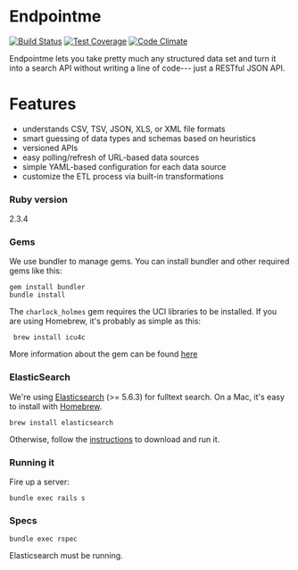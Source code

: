 Endpointme
==========

[![Build Status](https://travis-ci.org/GovWizely/endpointme.svg?branch=master)](https://travis-ci.org/GovWizely/endpointme/)
[![Test Coverage](https://codeclimate.com/github/GovWizely/endpointme/badges/coverage.svg)](https://codeclimate.com/github/GovWizely/endpointme)
[![Code Climate](https://codeclimate.com/github/GovWizely/endpointme/badges/gpa.svg)](https://codeclimate.com/github/GovWizely/endpointme)

Endpointme lets you take pretty much any structured data set and turn it into a search API without writing a line of code--- just a RESTful JSON API.

# Features

* understands CSV, TSV, JSON, XLS, or XML file formats
* smart guessing of data types and schemas based on heuristics
* versioned APIs
* easy polling/refresh of URL-based data sources
* simple YAML-based configuration for each data source
* customize the ETL process via built-in transformations


### Ruby version
2.3.4

### Gems

We use bundler to manage gems. You can install bundler and other required gems like this:

    gem install bundler
    bundle install
    
The `charlock_holmes` gem requires the UCI libraries to be installed. If you are using Homebrew, it's probably as simple as this:
     
     brew install icu4c

More information about the gem can be found [here](https://github.com/brianmario/charlock_holmes)             

### ElasticSearch

We're using [Elasticsearch](http://www.elasticsearch.org/) (>= 5.6.3) for fulltext search. On a Mac, it's easy to install with [Homebrew](http://mxcl.github.com/homebrew/).

    brew install elasticsearch

Otherwise, follow the [instructions](http://www.elasticsearch.org/download/) to download and run it.

### Running it

Fire up a server:

    bundle exec rails s
    
### Specs

    bundle exec rspec

Elasticsearch must be running. 


